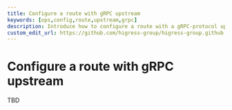 ```yaml
---
title: Configure a route with gRPC upstream
keywords: [ops,config,route,upstream,grpc]
description: Introduce how to configure a route with a gRPC-protocol upstream
custom_edit_url: https://github.com/higress-group/higress-group.github.io/blob/main/i18n/en-us/docusaurus-plugin-content-docs/current/ops/config/grpc-upstream.md
---
```


# Configure a route with gRPC upstream

TBD